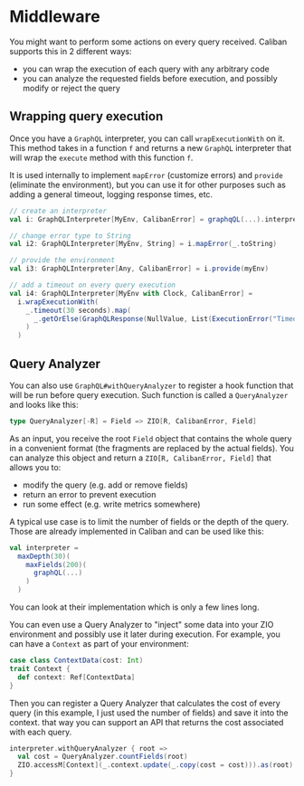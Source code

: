 # Middleware

You might want to perform some actions on every query received. Caliban supports this in 2 different ways:

- you can wrap the execution of each query with any arbitrary code
- you can analyze the requested fields before execution, and possibly modify or reject the query

## Wrapping query execution

Once you have a `GraphQL` interpreter, you can call `wrapExecutionWith` on it. This method takes in a function `f` and returns a new `GraphQL` interpreter that will wrap the `execute` method with this function `f`.

It is used internally to implement `mapError` (customize errors) and `provide` (eliminate the environment), but you can use it for other purposes such as adding a general timeout, logging response times, etc.

```scala
// create an interpreter
val i: GraphQLInterpreter[MyEnv, CalibanError] = graphqQL(...).interpreter

// change error type to String
val i2: GraphQLInterpreter[MyEnv, String] = i.mapError(_.toString)

// provide the environment
val i3: GraphQLInterpreter[Any, CalibanError] = i.provide(myEnv)

// add a timeout on every query execution
val i4: GraphQLInterpreter[MyEnv with Clock, CalibanError] =
  i.wrapExecutionWith(
    _.timeout(30 seconds).map(
      _.getOrElse(GraphQLResponse(NullValue, List(ExecutionError("Timeout!"))))
    )
  )
```

## Query Analyzer

You can also use `GraphQL#withQueryAnalyzer` to register a hook function that will be run before query execution. Such function is called a `QueryAnalyzer` and looks like this:

```scala
type QueryAnalyzer[-R] = Field => ZIO[R, CalibanError, Field]
```

As an input, you receive the root `Field` object that contains the whole query in a convenient format (the fragments are replaced by the actual fields). You can analyze this object and return a `ZIO[R, CalibanError, Field]` that allows you to:

- modify the query (e.g. add or remove fields)
- return an error to prevent execution
- run some effect (e.g. write metrics somewhere)

A typical use case is to limit the number of fields or the depth of the query. Those are already implemented in Caliban and can be used like this:

```scala
val interpreter =
  maxDepth(30)(
    maxFields(200)(
      graphQL(...)
    )
  )
```

You can look at their implementation which is only a few lines long.

You can even use a Query Analyzer to "inject" some data into your ZIO environment and possibly use it later during execution. For example, you can have a `Context` as part of your environment:

```scala
case class ContextData(cost: Int)
trait Context {
  def context: Ref[ContextData]
}
```

Then you can register a Query Analyzer that calculates the cost of every query (in this example, I just used the number of fields) and save it into the context. that way you can support an API that returns the cost associated with each query.

```scala
interpreter.withQueryAnalyzer { root =>
  val cost = QueryAnalyzer.countFields(root)
  ZIO.accessM[Context](_.context.update(_.copy(cost = cost))).as(root)
}
```
